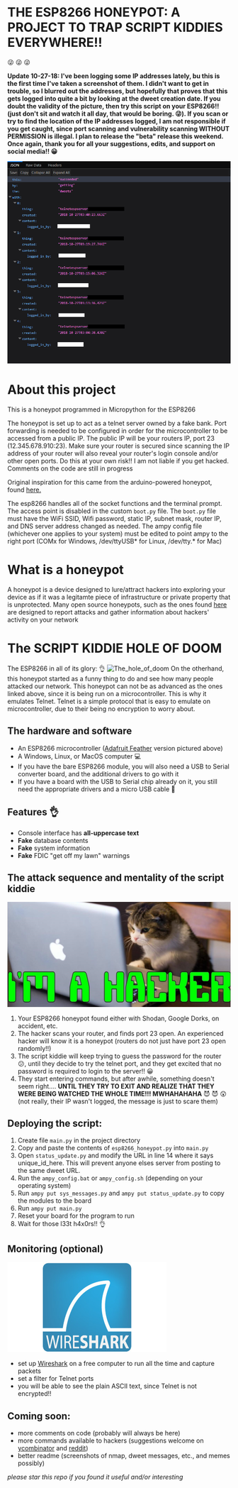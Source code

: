 # THE ESP8266 HONEYPOT: A PROJECT TO TRAP SCRIPT KIDDIES EVERYWHERE!! 

:stuck_out_tongue_winking_eye: :stuck_out_tongue_winking_eye: :stuck_out_tongue_winking_eye:

**Update 10-27-18:  I've been logging some IP addresses lately, bu this is the first time I've taken a screenshot of them.  I didn't want to get in trouble, so I blurred out the addresses, but hopefully that proves that this gets logged into quite a bit by looking at the dweet creation date.  If you doubt the validity of the picture, then try this script on your ESP8266!! (just don't sit and watch it all day, that would be boring. :stuck_out_tongue_winking_eye:).  If you scan or try to find the location of the IP addresses logged, I am not responsible if you get caught, since port scanning and vulnerability scanning WITHOUT PERMISSION is illegal.  I plan to release the "beta" release this weekend.  Once again, thank you for all your suggestions, edits, and support on social media!! :grinning:** 


![hacker_ips](/images/h4x0r_IPs.png)


# About this project #

This is a honeypot programmed in Micropython for the ESP8266

The honeypot is set up to act as a telnet server owned by a fake bank.
Port forwarding is needed to be configured in order for the microcontroller to be accessed from a public IP.  The public IP will be your routers IP, port 23 (12.345.678.910:23).  Make sure your router is secured since scanning the IP address of your router will also reveal your router's login console and/or other open ports.  Do this at your own risk!!  I am not liable if you get hacked. Comments on the code are still in progress

Original inspiration for this came from the arduino-powered honeypot, found [here.](https://www.reddit.com/r/arduino/comments/5ngt87/this_is_my_arduinopowered_honeypot_if_you_want_to/)

The esp8266 handles all of the socket functions and the terminal prompt.  The access point is disabled in the custom `boot.py` file.  The `boot.py` file must have the WiFi SSID, Wifi password, static IP, subnet mask, router IP, and DNS server address changed as needed.  The ampy config file (whichever one applies to your system) must be edited to point ampy to the right port (COMx for Windows, /dev/ttyUSB* for Linux, /dev/tty.* for Mac)

# What is a honeypot #

A honeypot is a device designed to lure/attract hackers into exploring your device as if it was a legitamte piece of infrastructure or private property that is unprotected.  Many open source honeypots, such as the ones found [here](https://github.com/paralax/awesome-honeypots) are designed to report attacks and gather information about hackers' activity on your network

# The SCRIPT KIDDIE HOLE OF DOOM #

The ESP8266 in all of its glory: :ok_hand:
![The_hole_of_doom](/images/honeypot_desk.jpg)
On the otherhand, this honeypot started as a funny thing to do and see how many people attacked our network.  This honeypot can not be as advanced as the ones linked above, since it is being run on a microcontroller.  This is why it emulates Telnet.  Telnet is a simple protocol that is easy to emulate on microcontroller, due to their being no encryption to worry about.

## The hardware and software ##
   - An ESP8266 microcontroller ([Adafruit Feather](https://www.adafruit.com/product/2821) version pictured above)
   - A Windows, Linux, or MacOS computer :computer:
   - If you have the bare ESP8266 module, you will also need a USB to Serial converter board, and the additional drivers to go with it
   - If you have a board with the USB to Serial chip already on it, you still need the appropriate drivers and a micro USB cable :electric_plug:

## Features :ok_hand: ##

   - Console interface has **all-uppercase text**
   - **Fake** database contents
   - **Fake** system information
   - **Fake** FDIC "get off my lawn" warnings

## The attack sequence and mentality of the script kiddie ##

![script_kiddie](/images/script_kiddies.jpg)

 1.  Your ESP8266 honeypot found either with Shodan, Google Dorks, on accident, etc.
 2.  The hacker scans your router, and finds port 23 open.  An experienced hacker will know it is a              honeypot (routers do not just have port 23 open randomly!!)
 3.  The script kiddie will keep trying to guess the password for the router :confused:, until they decide to try the telnet port, and they get excited that no password is required to login to the server!! :grinning:
 4.  They start entering commands, but after awhile, something doesn't seem right.... **UNTIL THEY TRY          TO EXIT AND REALIZE THAT THEY WERE BEING WATCHED THE WHOLE TIME!!! MWHAHAHAHA** :smiling_imp: :smiling_imp: :astonished: (not really, their IP wasn't logged, the message is just to scare them)

## Deploying the script: ##
 1. Create file `main.py` in the project directory
 2. Copy and paste the contents of `esp8266_honeypot.py` into `main.py`
 3. Open `status_update.py` and modify the URL in line 14 where it says unique_id_here.  This will prevent anyone elses server from posting to the same dweet URL.
 4. Run the `ampy_config.bat` or `ampy_config.sh` (depending on your operating system)
 5. Run `ampy put sys_messages.py` and `ampy put status_update.py` to copy the modules to the board
 6. Run `ampy put main.py`
 7. Reset your board for the program to run 
 8. Wait for those l33t h4x0rs!! :ok_hand:

## Monitoring (optional) ##

   ![Wireshark](/images/wireshark_medium.jpg)
 - set up [Wireshark](https://www.wireshark.org/) on a free computer to run all the time and capture packets
 - set a filter for Telnet ports
 - you will be able to see the plain ASCII text, since Telnet is not encrypted!!

## Coming soon: ##

 - more comments on code (probably will always be here)
 - more commands available to hackers (suggestions welcome on [ycombinator](https://news.ycombinator.com/item?id=18266188) and [reddit](https://www.reddit.com/r/esp8266/comments/9qkdeb/the_script_kiddie_hole_of_doom_not_in_caps_lock/))
 - better readme (screenshots of nmap, dweet messages, etc., and memes possibly)

*please star this repo if you found it useful and/or interesting*
